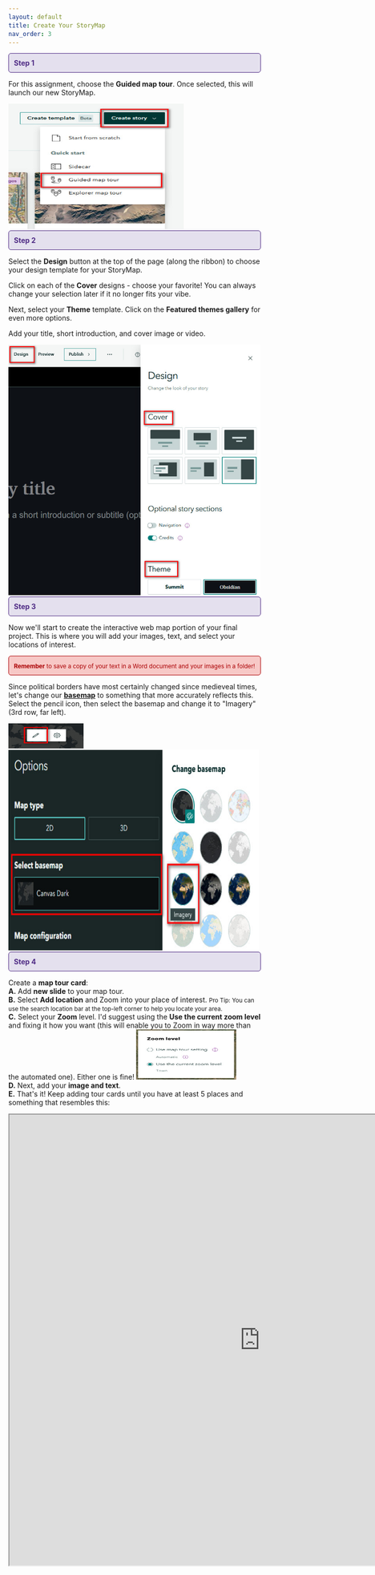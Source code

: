 ```yaml
---
layout: default
title: Create Your StoryMap
nav_order: 3
---
```

<div style="border: 1px solid #4E2A84; background-color: #E4E0EE; padding: 10px; border-radius: 5px; color: #4E2A84;">
  <strong>Step 1</strong>
</div>

For this assignment, choose the **Guided map tour**. Once selected, this will launch our new StoryMap.

<img src="https://raw.githubusercontent.com/nulib-ds/NU-ARTHIST329/refs/heads/main/content/img/create_story.jpg" width="350" height="250">
<br>


<div style="border: 1px solid #4E2A84; background-color: #E4E0EE; padding: 10px; border-radius: 5px; color: #4E2A84;">
  <strong>Step 2</strong>
</div>

Select the **Design** button at the top of the page (along the ribbon) to choose your design template for your StoryMap. 

Click on each of the **Cover** designs - choose your favorite! You can always change your selection later if it no longer fits your vibe. 

Next, select your **Theme** template. Click on the **Featured themes gallery** for even more options.

Add your title, short introduction, and cover image or video. 

<img src="https://raw.githubusercontent.com/nulib-ds/NU-ARTHIST329/refs/heads/main/content/img/design.jpg" width="600" height="500">
<br>


<div style="border: 1px solid #4E2A84; background-color: #E4E0EE; padding: 10px; border-radius: 5px; color: #4E2A84;">
  <strong>Step 3</strong>
</div>

Now we'll start to create the interactive web map portion of your final project. This is where you will add your images, text, and select your locations of interest. 

<div style="border: 1px solid #AB0003; background-color: #f7c8c6; padding: 10px; border-radius: 5px; color: #AB0003;">
  <small><strong>Remember</strong> to save a copy of your text in a Word document and your images in a folder! </small>
</div>

Since political borders have most certainly changed since medieveal times, let's change our [**basemap**](https://pro.arcgis.com/en/pro-app/latest/help/mapping/map-authoring/author-a-basemap.htm) to something that more accurately reflects this. Select the pencil icon, then select the basemap and change it to "Imagery" (3rd row, far left). 

<img src="https://raw.githubusercontent.com/nulib-ds/NU-ARTHIST329/refs/heads/main/content/img/pencil.jpg" width="150" height="50">
<br>
<img src="https://raw.githubusercontent.com/nulib-ds/NU-ARTHIST329/refs/heads/main/content/img/basemap.jpg" width="500" height="400">
<br>


<div style="border: 1px solid #4E2A84; background-color: #E4E0EE; padding: 10px; border-radius: 5px; color: #4E2A84;">
  <strong>Step 4</strong>
</div>

Create a **map tour card**:<br>
**A.** Add **new slide** to your map tour.
<br>
**B.** Select **Add location** and Zoom into your place of interest. <small>Pro Tip: You can use the search location bar at the top-left corner to help you locate your area.</small>
<br>
**C.** Select your **Zoom** level. I'd suggest using the **Use the current zoom level** and fixing it how you want (this will enable you to Zoom in way more than the automated one). Either one is fine! 
<img src="https://raw.githubusercontent.com/nulib-ds/NU-ARTHIST329/refs/heads/main/content/img/zoom.jpg" width="200" height="100">
<br>
**D.** Next, add your **image and text**. 
<br>
**E.** That's it! Keep adding tour cards until you have at least 5 places and something that resembles this:<br>
  <iframe src="https://arcg.is/HGGSP0" width="1000" height="900" title="Example StoryMap"></iframe> 


